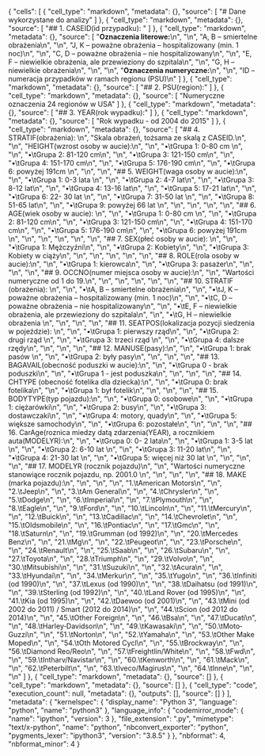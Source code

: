 {
 "cells": [
  {
   "cell_type": "markdown",
   "metadata": {},
   "source": [
    "# Dane wykorzystane do analizy"
   ]
  },
  {
   "cell_type": "markdown",
   "metadata": {},
   "source": [
    "## 1. CASEID(id przypadku): "
   ]
  },
  {
   "cell_type": "markdown",
   "metadata": {},
   "source": [
    "**Oznaczenia literowe:**\n",
    "\n",
    "A, B – smiertelne obrażenia\n",
    "\n",
    "J, K – poważne obrażenia – hospitalizowany (min. 1 noc)\n",
    "\n",
    "C, D – poważne obrażenia – nie hospitalizowany\n",
    "\n",
    "E, F – niewielkie obrażenia, ale przewieziony do szpitala\n",
    "\n",
    "G, H – niewielkie obrażenia\n",
    "\n",
    "\n",
    "**Oznaczenia numeryczne:**\n",
    "\n",
    "ID – numeracja przypadków w ramach regionu (PSU)\n"
   ]
  },
  {
   "cell_type": "markdown",
   "metadata": {},
   "source": [
    "## 2. PSU(region):"
   ]
  },
  {
   "cell_type": "markdown",
   "metadata": {},
   "source": [
    "Numeryczne oznaczenia 24 regionów w USA"
   ]
  },
  {
   "cell_type": "markdown",
   "metadata": {},
   "source": [
    "## 3. YEAR(rok wypadku):"
   ]
  },
  {
   "cell_type": "markdown",
   "metadata": {},
   "source": [
    "Rok wypadku - od 2004 do 2015"
   ]
  },
  {
   "cell_type": "markdown",
   "metadata": {},
   "source": [
    "## 4. STRATIF(obrażenia): \n",
    "Skala obrażeń, tożsama ze skalą z CASEID.\n",
    "\n",
    "HEIGHT(wzrost osoby w aucie):\n",
    "\n",
    "•\tGrupa 1: 0-80 cm \n",
    "\n",
    "•\tGrupa 2: 81-120 cm\n",
    "\n",
    "•\tGrupa 3: 121-150 cm\n",
    "\n",
    "•\tGrupa 4: 151-170 cm\n",
    "\n",
    "•\tGrupa 5: 176-190 cm\n",
    "\n",
    "•\tGrupa 6: powyżej 191cm \n",
    "\n",
    "\n",
    "## 5. WEIGHT(waga osoby w aucie):\n",
    "\n",
    "•\tGrupa 1: 0-3 lata \n",
    "\n",
    "•\tGrupa 2: 4-7 lat\n",
    "\n",
    "•\tGrupa 3: 8-12 lat\n",
    "\n",
    "•\tGrupa 4: 13-16 lat\n",
    "\n",
    "•\tGrupa 5: 17-21 lat\n",
    "\n",
    "•\tGrupa 6: 22- 30 lat \n",
    "\n",
    "•\tGrupa 7: 31-50 lat \n",
    "\n",
    "•\tGrupa 8: 51-65 lat\n",
    "\n",
    "•\tGrupa 9: powyżej 66 lat  \n",
    "\n",
    "\n",
    "\n",
    "\n",
    "## 6. AGE(wiek osoby w aucie): \n",
    "\n",
    "•\tGrupa 1: 0-80 cm \n",
    "\n",
    "•\tGrupa 2: 81-120 cm\n",
    "\n",
    "•\tGrupa 3: 121-150 cm\n",
    "\n",
    "•\tGrupa 4: 151-170 cm\n",
    "\n",
    "•\tGrupa 5: 176-190 cm\n",
    "\n",
    "•\tGrupa 6: powyżej 191cm \n",
    "\n",
    "\n",
    "\n",
    "\n",
    "\n",
    "## 7. SEX(płeć osoby w aucie): \n",
    "\n",
    "•\tGrupa 1: Mężczyźni\n",
    "\n",
    "•\tGrupa 2: Kobiety\n",
    "\n",
    "•\tGrupa 3: Kobiety w ciąży\n",
    "\n",
    "\n",
    "\n",
    "\n",
    "\n",
    "## 8. ROLE(rola osoby w aucie):\n",
    "\n",
    "•\tGrupa 1: kierowca\n",
    "\n",
    "•\tGrupa 3:  pasażer\n",
    "\n",
    "\n",
    "\n",
    "## 9. OCCNO(numer miejsca osoby w aucie):\n",
    "\n",
    "Wartości numeryczne od 1 do 19.\n",
    "\n",
    "\n",
    "\n",
    "\n",
    "\n",
    "## 10. STRATIF (obrażenia): \n",
    "\n",
    "•\tA, B – smiertelne obrażenia\n",
    "\n",
    "•\tJ, K – poważne obrażenia – hospitalizowany (min. 1 noc)\n",
    "\n",
    "•\tC, D – poważne obrażenia – nie hospitalizowany\n",
    "\n",
    "•\tE, F – niewielkie obrażenia, ale przewieziony do szpitala\n",
    "\n",
    "•\tG, H – niewielkie obrażenia \n",
    "\n",
    "\n",
    "\n",
    "## 11. SEATPOS(lokalizacja pozycji siedzenia w pojeździe): \n",
    "\n",
    "•\tGrupa 1: pierwszy rząd\n",
    "\n",
    "•\tGrupa 2: drugi rząd \n",
    "\n",
    "•\tGrupa 3: trzeci rząd \n",
    "\n",
    "•\tGrupa 4: dalsze rzędy\n",
    "\n",
    "\n",
    "\n",
    "## 12. MANUSE(pasy):\n",
    "\n",
    "•\tGrupa 1: brak pasów \n",
    "\n",
    "•\tGrupa 2: były pasy\n",
    "\n",
    "\n",
    "\n",
    "## 13. BAGAVAIL(obecność poduszki w aucie):\n",
    "\n",
    "•\tGrupa 0 - brak poduszki\n",
    "\n",
    "•\tGrupa 1 - jest poduszka\n",
    "\n",
    "\n",
    "\n",
    "## 14. CHTYPE (obecność fotelika dla dziecka):\n",
    "\n",
    "•\tGrupa 0: brak fotelika\n",
    "\n",
    "•\tGrupa 1:  był fotelik\n",
    "\n",
    "\n",
    "\n",
    "## 15. BODYTYPE(typ pojazdu):\n",
    "\n",
    "•\tGrupa 0: osobowe\n",
    "\n",
    "•\tGrupa 1: ciężarówki\n",
    "\n",
    "•\tGrupa 2: busy\n",
    "\n",
    "•\tGrupa 3: dostawczaki\n",
    "\n",
    "•\tGrupa 4: motory, quady\n",
    "\n",
    "•\tGrupa 5: większe samochody\n",
    "\n",
    "•\tGrupa 6: pozostałe\n",
    "\n",
    "\n",
    "\n",
    "## 16. CarAge(roznica miedzy datą zdarzenia(YEAR), a rocznikiem auta(MODELYR):\n",
    "\n",
    "•\tGrupa 0: 0- 2 lata\n",
    "\n",
    "•\tGrupa 1: 3-5 lat \n",
    "\n",
    "•\tGrupa 2: 6-10 lat \n",
    "\n",
    "•\tGrupa 3: 11-20 lat\n",
    "\n",
    "•\tGrupa 4: 21-30 lat \n",
    "\n",
    "•\tGrupa 5:  więcej niż 30 lat \n",
    "\n",
    "\n",
    "\n",
    "## 17. MODELYR (rocznik pojazdu)\n",
    "\n",
    "Wartości numeryczne stanowiące rocznik pojazdu, np. 2001.0 \n",
    "\n",
    "\n",
    "\n",
    "## 18. MAKE (marka pojazdu):\n",
    "\n",
    "\n",
    "\n",
    "1.\tAmerican Motors\n",
    "\n",
    "2.\tJeep\n",
    "\n",
    "3.\tAm General\n",
    "\n",
    "4.\tChrysler\n",
    "\n",
    "5.\tDodge\n",
    "\n",
    "6.\tImperial\n",
    "\n",
    "7.\tPlymouth\n",
    "\n",
    "8.\tEagle\n",
    "\n",
    "9.\tFord\n",
    "\n",
    "10.\tLincoln\n",
    "\n",
    "11.\tMercury\n",
    "\n",
    "12.\tBuick\n",
    "\n",
    "13.\tCadillac\n",
    "\n",
    "14.\tChevrolet\n",
    "\n",
    "15.\tOldsmobile\n",
    "\n",
    "16.\tPontiac\n",
    "\n",
    "17.\tGmc\n",
    "\n",
    "18.\tSaturn\n",
    "\n",
    "19.\tGrumman (od 1992)\n",
    "\n",
    "20.\tMercedes Benz\n",
    "\n",
    "21.\tMg\n",
    "\n",
    "22.\tPeugeot\n",
    "\n",
    "23.\tPorsche\n",
    "\n",
    "24.\tRenault\n",
    "\n",
    "25.\tSaab\n",
    "\n",
    "26.\tSubaru\n",
    "\n",
    "27.\tToyota\n",
    "\n",
    "28.\tTriumph\n",
    "\n",
    "29.\tVolvo\n",
    "\n",
    "30.\tMitsubishi\n",
    "\n",
    "31.\tSuzuki\n",
    "\n",
    "32.\tAcura\n",
    "\n",
    "33.\tHyundai\n",
    "\n",
    "34.\tMerkur\n",
    "\n",
    "35.\tYugo\n",
    "\n",
    "36.\tInfiniti (od 1990)\n",
    "\n",
    "37.\tLexus (od 1990)\n",
    "\n",
    "38.\tDaihatsu (od 1991)\n",
    "\n",
    "39.\tSterling (od 1992)\n",
    "\n",
    "40.\tLand Rover (od 1995)\n",
    "\n",
    "41.\tKia (od 1995)\n",
    "\n",
    "42.\tDaewoo (od 2001)\n",
    "\n",
    "43.\tMini (od 2002 do 2011) / Smart (2012 do 2014)\n",
    "\n",
    "44.\tScion (od 2012 do 2014)\n",
    "\n",
    "45.\tOther Foreign\n",
    "\n",
    "46.\tBsa\n",
    "\n",
    "47.\tDucati\n",
    "\n",
    "48.\tHarley‐Davidson\n",
    "\n",
    "49.\tKawasaki\n",
    "\n",
    "50.\tMoto‐Guzzi\n",
    "\n",
    "51.\tNorton\n",
    "\n",
    "52.\tYamaha\n",
    "\n",
    "53.\tOther Make Moped\n",
    "\n",
    "54.\tOth Motored Cycl\n",
    "\n",
    "55.\tBrockway\n",
    "\n",
    "56.\tDiamond Reo/Reo\n",
    "\n",
    "57.\tFreightlin/White\n",
    "\n",
    "58.\tFwd\n",
    "\n",
    "59.\tIntharv/Navistar\n",
    "\n",
    "60.\tKenworth\n",
    "\n",
    "61.\tMack\n",
    "\n",
    "62.\tPeterbilt\n",
    "\n",
    "63.\tIveco/Magirus\n",
    "\n",
    "64.\tInne\n",
    "\n",
    "\n"
   ]
  },
  {
   "cell_type": "markdown",
   "metadata": {},
   "source": []
  },
  {
   "cell_type": "markdown",
   "metadata": {},
   "source": []
  },
  {
   "cell_type": "code",
   "execution_count": null,
   "metadata": {},
   "outputs": [],
   "source": []
  }
 ],
 "metadata": {
  "kernelspec": {
   "display_name": "Python 3",
   "language": "python",
   "name": "python3"
  },
  "language_info": {
   "codemirror_mode": {
    "name": "ipython",
    "version": 3
   },
   "file_extension": ".py",
   "mimetype": "text/x-python",
   "name": "python",
   "nbconvert_exporter": "python",
   "pygments_lexer": "ipython3",
   "version": "3.8.5"
  }
 },
 "nbformat": 4,
 "nbformat_minor": 4
}
